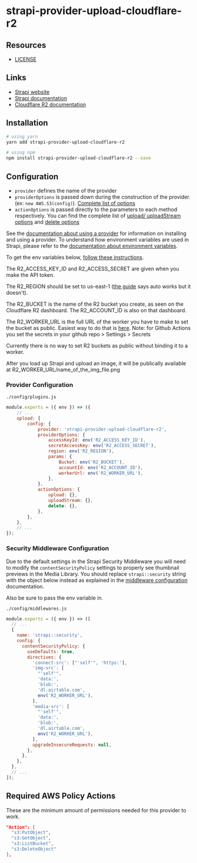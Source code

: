 # strapi-provider-upload-cloudflare-r2

## Resources

- [LICENSE](LICENSE)

## Links

- [Strapi website](https://strapi.io/)
- [Strapi documentation](https://docs.strapi.io)
- [Cloudflare R2 documentation](https://developers.cloudflare.com/r2/)

## Installation

```bash
# using yarn
yarn add strapi-provider-upload-cloudflare-r2

# using npm
npm install strapi-provider-upload-cloudflare-r2 --save
```

## Configuration

- `provider` defines the name of the provider
- `providerOptions` is passed down during the construction of the provider. (ex: `new AWS.S3(config)`). [Complete list of options](https://docs.aws.amazon.com/AWSJavaScriptSDK/latest/AWS/S3.html#constructor-property)
- `actionOptions` is passed directly to the parameters to each method respectively. You can find the complete list of [upload/ uploadStream options](https://docs.aws.amazon.com/AWSJavaScriptSDK/latest/AWS/S3.html#upload-property) and [delete options](https://docs.aws.amazon.com/AWSJavaScriptSDK/latest/AWS/S3.html#deleteObject-property)

See the [documentation about using a provider](https://docs.strapi.io/developer-docs/latest/plugins/upload.html#using-a-provider) for information on installing and using a provider. To understand how environment variables are used in Strapi, please refer to the [documentation about environment variables](https://docs.strapi.io/developer-docs/latest/setup-deployment-guides/configurations/optional/environment.html#environment-variables).

To get the env variables below, [follow these instructions](https://developers.cloudflare.com/r2/platform/s3-compatibility/tokens/).

The R2_ACCESS_KEY_ID and R2_ACCESS_SECRET are given when you make the API token.

The R2_REGION should be set to us-east-1 ([the guide](https://developers.cloudflare.com/r2/platform/s3-compatibility/api/) says auto works but it doesn't).

The R2_BUCKET is the name of the R2 bucket you create, as seen on the Cloudflare R2 dashboard. The R2_ACCOUNT_ID is also on that dashboard. 

The R2_WORKER_URL is the full URL of the worker you have to make to set the bucket as public. Easiest way to do that is [here](https://github.com/kotx/render). Note: for Github Actions you set the secrets in your github repo > Settings > Secrets

Currently there is no way to set R2 buckets as public without binding it to a worker.

After you load up Strapi and upload an image, it will be publically available at R2_WORKER_URL/name_of_the_img_file.png

### Provider Configuration

`./config/plugins.js`

```js
module.exports = ({ env }) => ({
    // ...
    upload: {
        config: {
            provider: 'strapi-provider-upload-cloudflare-r2',
            providerOptions: {
                accessKeyId: env('R2_ACCESS_KEY_ID'),
                secretAccessKey: env('R2_ACCESS_SECRET'),
                region: env('R2_REGION'),
                params: {
                    Bucket: env('R2_BUCKET'),
                    accountId: env('R2_ACCOUNT_ID'),
                    workerUrl: env('R2_WORKER_URL'),
                },
            },
            actionOptions: {
                upload: {},
                uploadStream: {},
                delete: {},
            },
        },
    },
    // ...
});
```

### Security Middleware Configuration

Due to the default settings in the Strapi Security Middleware you will need to modify the `contentSecurityPolicy` settings to properly see thumbnail previews in the Media Library. You should replace `strapi::security` string with the object below instead as explained in the [middleware configuration](https://docs.strapi.io/developer-docs/latest/setup-deployment-guides/configurations/required/middlewares.html#loading-order) documentation.

Also be sure to pass the env variable in.

`./config/middlewares.js`

```js
module.exports = ({ env }) => ([
  // ...
  {
    name: 'strapi::security',
    config: {
      contentSecurityPolicy: {
        useDefaults: true,
        directives: {
          'connect-src': ["'self'", 'https:'],
          'img-src': [
            "'self'",
            'data:',
            'blob:',
            'dl.airtable.com',
            env('R2_WORKER_URL'),
          ],
          'media-src': [
            "'self'",
            'data:',
            'blob:',
            'dl.airtable.com',
            env('R2_WORKER_URL'),
          ],
          upgradeInsecureRequests: null,
        },
      },
    },
  },
  // ...
]);
```


## Required AWS Policy Actions

These are the minimum amount of permissions needed for this provider to work.

```json
"Action": [
  "s3:PutObject",
  "s3:GetObject",
  "s3:ListBucket",
  "s3:DeleteObject"
],
```


